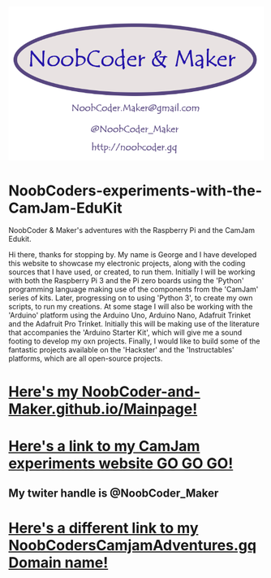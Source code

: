 ![My Logo](/images/NoobCoder_logo_latest_80x60mm.png)

# NoobCoders-experiments-with-the-CamJam-EduKit
NoobCoder &amp; Maker's adventures with the Raspberry Pi and the CamJam Edukit.

  Hi there, thanks for stopping by.
My name is George and I have developed this website to showcase my electronic projects, along with the coding sources that I have used, or created, to run them. Initially I will be working with both the Raspberry Pi 3 and the Pi zero boards using the 'Python' programming language making use of the components from the 'CamJam' series of kits. Later, progressing on to using 'Python 3', to create my own scripts, to run my creations. At some stage I will also be working with the 'Arduino' platform using the Arduino Uno, Arduino Nano, Adafruit Trinket and the Adafruit Pro Trinket. Initially this will be making use of the literature that accompanies the 'Arduino Starter Kit', which will give me a sound footing to develop my oxn projects. Finally, I would like to build some of the fantastic projects available on the 'Hackster' and the 'Instructables' platforms, which are all open-source projects.

# [Here's my NoobCoder-and-Maker.github.io/Mainpage!](https://noobcoder-and-maker.github.io)

# [Here's a link to my CamJam experiments website GO GO GO!](https://noobcoder-and-maker.github.io/CamJam-EduKit-1-Adventures/)

## My twiter handle is @NoobCoder_Maker

# [Here's a different link to my NoobCodersCamjamAdventures.gq Domain name!](http://noobcoderscamjamadventures.gq)
